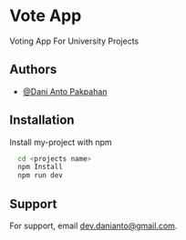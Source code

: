 
# Vote App

Voting App For University Projects




## Authors

- [@Dani Anto Pakpahan](https://gitlab.com/dev.danianto)


## Installation

Install my-project with npm

```bash
  cd <projects name>
  npm Install
  npm run dev
```
    
## Support

For support, email dev.danianto@gmail.com.

